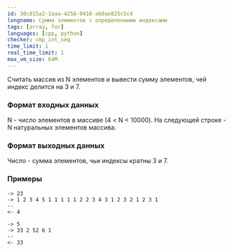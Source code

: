 ```yaml
---
id: 30c815a2-1aaa-4258-9416-ab0ae825c5c4
longname: Сумма элементов с определенными индексами
tags: [array, for]
languages: [cpp, python]
checker: cmp_int_seq
time_limit: 1
real_time_limit: 1
max_vm_size: 64M
---
```

 
Считать массив из N элементов и вывести сумму элементов, чей индекс
делится на 3 и 7.
 
### Формат входных данных
 
N - число элементов в массиве (4 < N < 10000).
На следующей строке - N натуральных элементов массива.
 
### Формат выходных данных
 
Число - сумма элементов, чьи индексы кратны 3 и 7.
 
### Примеры
 
```
-> 23
-> 1 2 3 4 5 1 1 1 1 1 2 2 3 4 3 1 2 3 2 1 2 3 1
--
<- 4
```

```
-> 5
-> 33 2 52 6 1
--
<- 33
```
